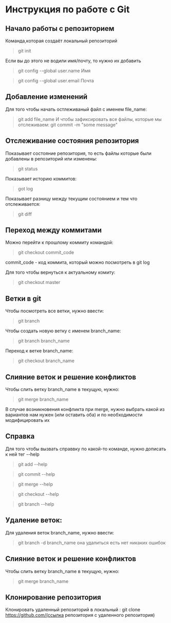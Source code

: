 # Инструкция по работе с Git

## Начало работы с репозиторием
Команда,которая создаёт локальный репозиторий
> git init

Если вы до этого не водили имя/почту, то нужно их добавить
>git config --global user.name Имя

>git config --global user.email Почта



## Добавление изменений 
Для того чтобы начать остлеживаный файл с именем file_name:
> git add file_name
И чтобы зафиксировать все файлы, которые мы отслеживаем:
>git commit -m "some message"



## Отслеживание состояния репозитория 
Показывает состояние репозитория, то есть файлы которые были добавлены в репозиторий или изменены:
> git status

Показывает историю коммитов:
> got log

Показывает разницу между текущим состоянием и тем что отслеживается:
>git diff



## Переход между коммитами
Можно перейти к прошлому коммиту командой:
>git checkout commit_code

commit_code - код коммита, который можно посмотреть в git log

Для того чтобы вернуться к актуальному комиту:
> git checkout master

## Ветки в git

Чтобы посмотреть все ветки, нужно ввести:
> git branch

Чтобы создать новую ветку с именем branch_name:
> git branch branch_name

Переход к ветке branch_name:
> git checkout branch_name 

## Слияние веток и решение конфликтов

Чтобы слить ветку branch_name в текущую, нужно:
> git merge branch_name

В  случае возникновения конфликта при merge, нужно выбрать какой из вариантов нам нужен (или оставить оба) и по необходимости модифицировать их

## Справка
Для того чтобы вызвать справвку по какой-то команде, нужно дописать к ней тег --help
> git add --help

>git commit --help

>git merge --help

> git checkout --help

>git branch --help

## Удаление веток:
Для удаления веток branch_name, нужно ввести:

> git branch -d branch_name
она удалиться есть нет никаких ошибок

## Слияние веток и решение конфликтов

Чтобы слить ветку branch_name в текущую, нужно:
> git merge branch_name

## Клонирование репозитория
Клонировать удаленный репозиторий в локальный :
git clone https://github.com/(ссылка репозитория с удаленного репозитория)
